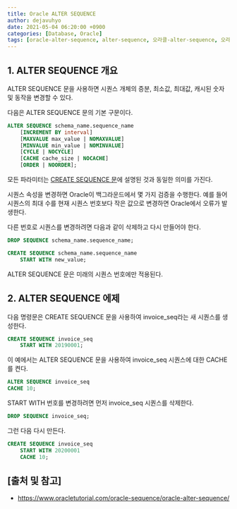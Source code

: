 ```yaml
---
title: Oracle ALTER SEQUENCE
author: dejavuhyo
date: 2021-05-04 06:20:00 +0900
categories: [Database, Oracle]
tags: [oracle-alter-sequence, alter-sequence, 오라클-alter-sequence, 오라클-시퀀스-수정]
---
```


## 1. ALTER SEQUENCE 개요
ALTER SEQUENCE 문을 사용하면 시퀀스 개체의 증분, 최소값, 최대값, 캐시된 숫자 및 동작을 변경할 수 있다.

다음은 ALTER SEQUENCE 문의 기본 구문이다.

```sql
ALTER SEQUENCE schema_name.sequence_name
    [INCREMENT BY interval]
    [MAXVALUE max_value | NOMAXVALUE]
    [MINVALUE min_value | NOMINVALUE]
    [CYCLE | NOCYCLE]
    [CACHE cache_size | NOCACHE]
    [ORDER | NOORDER];
```

모든 파라미터는 [CREATE SEQUENCE 문](https://dejavuhyo.github.io/posts/oracle-create-sequence/)에 설명된 것과 동일한 의미를 가진다.

시퀀스 속성을 변경하면 Oracle이 백그라운드에서 몇 가지 검증을 수행한다. 예를 들어 시퀀스의 최대 수를 현재 시퀀스 번호보다 작은 값으로 변경하면 Oracle에서 오류가 발생한다.

다른 번호로 시퀀스를 변경하려면 다음과 같이 삭제하고 다시 만들어야 한다.

```sql
DROP SEQUENCE schema_name.sequence_name;

CREATE SEQUENCE schema_name.sequence_name
    START WITH new_value;
```

ALTER SEQUENCE 문은 미래의 시퀀스 번호에만 적용된다.

## 2. ALTER SEQUENCE 에제
다음 명령문은 CREATE SEQUENCE 문을 사용하여 invoice_seq라는 새 시퀀스를 생성한다.

```sql
CREATE SEQUENCE invoice_seq
    START WITH 20190001;
```

이 예에서는 ALTER SEQUENCE 문을 사용하여 invoice_seq 시퀀스에 대한 CACHE를 켠다.

```sql
ALTER SEQUENCE invoice_seq
CACHE 10;
```

START WITH 번호를 변경하려면 먼저 invoice_seq 시퀀스를 삭제한다.

```sql
DROP SEQUENCE invoice_seq;
```

그런 다음 다시 만든다.

```sql
CREATE SEQUENCE invoice_seq
    START WITH 20200001
    CACHE 10;
```

## [출처 및 참고]
* <https://www.oracletutorial.com/oracle-sequence/oracle-alter-sequence/>
